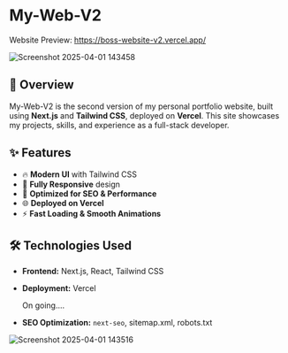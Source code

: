 # My-Web-V2

Website Preview: https://boss-website-v2.vercel.app/

![Screenshot 2025-04-01 143458](https://github.com/user-attachments/assets/5694e1ce-1852-4b99-ba60-3c91b7bfb597)


## 🚀 Overview
My-Web-V2 is the second version of my personal portfolio website, built using **Next.js** and **Tailwind CSS**, deployed on **Vercel**. This site showcases my projects, skills, and experience as a full-stack developer.

## ✨ Features
- 🔥 **Modern UI** with Tailwind CSS
- 📱 **Fully Responsive** design
- 🚀 **Optimized for SEO & Performance**
- 🌐 **Deployed on Vercel**
- ⚡ **Fast Loading & Smooth Animations**

## 🛠️ Technologies Used
- **Frontend:** Next.js, React, Tailwind CSS
- **Deployment:** Vercel

  On going....
- **SEO Optimization:** `next-seo`, sitemap.xml, robots.txt

![Screenshot 2025-04-01 143516](https://github.com/user-attachments/assets/a4827ed8-3e2a-454b-8dfe-67d9f27d4d45)
